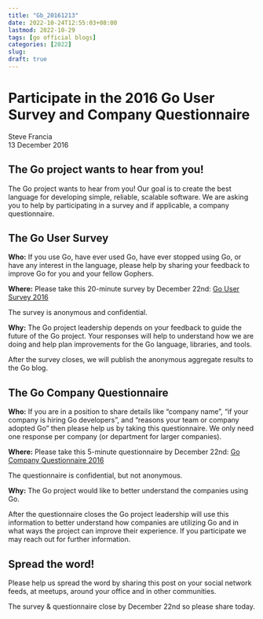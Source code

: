 ```yaml
---
title: "Gb_20161213"
date: 2022-10-24T12:55:03+08:00
lastmod: 2022-10-29
tags: [go official blogs]
categories: [2022]
slug:
draft: true
---
```

# Participate in the 2016 Go User Survey and Company Questionnaire

Steve Francia  
13 December 2016

## The Go project wants to hear from you!

The Go project wants to hear from you! Our goal is to create the best language for developing simple, reliable, scalable software. We are asking you to help by participating in a survey and if applicable, a company questionnaire.

## The Go User Survey

**Who:** If you use Go, have ever used Go, have ever stopped using Go, or have any interest in the language, please help by sharing your feedback to improve Go for you and your fellow Gophers.

**Where:** Please take this 20-minute survey by December 22nd: [Go User Survey 2016](https://goo.gl/NJgrHT)

The survey is anonymous and confidential.

**Why:** The Go project leadership depends on your feedback to guide the future of the Go project. Your responses will help to understand how we are doing and help plan improvements for the Go language, libraries, and tools.

After the survey closes, we will publish the anonymous aggregate results to the Go blog.

## The Go Company Questionnaire

**Who:** If you are in a position to share details like “company name”, “if your company is hiring Go developers”, and “reasons your team or company adopted Go” then please help us by taking this questionnaire. We only need one response per company (or department for larger companies).

**Where:** Please take this 5-minute questionnaire by December 22nd: [Go Company Questionnaire 2016](https://goo.gl/Epya2q)

The questionnaire is confidential, but not anonymous.

**Why:** The Go project would like to better understand the companies using Go.

After the questionnaire closes the Go project leadership will use this information to better understand how companies are utilizing Go and in what ways the project can improve their experience. If you participate we may reach out for further information.

## Spread the word!

Please help us spread the word by sharing this post on your social network feeds, at meetups, around your office and in other communities.

The survey & questionnaire close by December 22nd so please share today.
